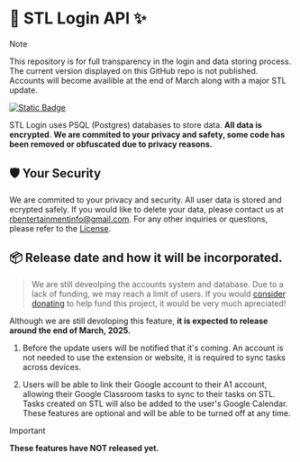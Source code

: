 # 🔐 STL Login API ✨
>[!NOTE]
> This repository is for full transparency in the login and data storing process. The current version displayed on this GitHub repo is not published. Accounts will become availible at the end of March along with a major STL update.

<a href="https://github.com/A1dos-Creations/STL"><img alt="Static Badge" src="https://img.shields.io/badge/STL%20-%20blue?style=for-the-badge&label=Main%20Repository"></a>

STL Login uses PSQL (Postgres) databases to store data. **All data is encrypted**. __We are commited to your privacy and safety, some code has been removed or obfuscated due to privacy reasons.__

## 🛡️ Your Security
We are commited to your privacy and security. All user data is stored and ecrypted safely. If you would like to delete your data, please contact us at [rbentertainmentinfo@gmail.com](mailto:rbentertainmentinfo@gmail.com). For any other inquiries or questions, please refer to the [License](https://github.com/A1dos-Creations/login-api-website?tab=License-1-ov-file).

## 📦 Release date and how it will be incorporated.
> We are still deveolping the accounts system and database. Due to a lack of funding, we may reach a limit of users. If you would [consider donating](https://paypal.me/a1dos?country.x=US&locale.x=en_US) to help fund this project, it would be very much apreciated!

Although we are still devoloping this feature, **it is expected to release around the end of March, 2025.**

1. Before the update users will be notified that it's coming. An account is not needed to use the extension or website, it is required to sync tasks across devices. 

2. Users will be able to link their Google account to their A1 account, allowing their Google Classroom tasks to sync to their tasks on STL. Tasks created on STL will also be added to the user's Google Calendar. These features are optional and will be able to be turned off at any time. 

>[!IMPORTANT]
>**These features have NOT released yet.**

